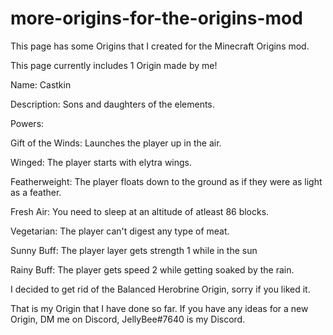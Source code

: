 # more-origins-for-the-origins-mod
This page has some Origins that I created for the Minecraft Origins mod.

This page currently includes 1 Origin made by me!

Name: Castkin

Description: Sons and daughters of the elements.

Powers:

Gift of the Winds: Launches the player up in the air.

Winged: The player starts with elytra wings.

Featherweight: The player floats down to the ground as if they were as light as a feather.

Fresh Air: You need to sleep at an altitude of atleast 86 blocks.

Vegetarian: The player can't digest any type of meat.

Sunny Buff: The player layer gets strength 1 while in the sun

Rainy Buff: The player gets speed 2 while getting soaked by the rain.

I decided to get rid of the Balanced Herobrine Origin, sorry if you liked it.

That is my Origin that I have done so far. If you have any ideas for a new Origin, DM me on Discord, JellyBee#7640 is my Discord.
